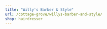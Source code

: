 ```yaml
---
title: "Willy's Barber & Style"
url: /cottage-grove/willys-barber-and-style/
shop: hairdresser
---
```

